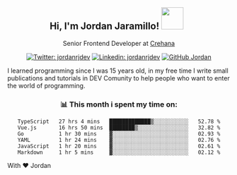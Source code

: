<div align="center">
<h2 style="margin-right:10px;">Hi, I'm Jordan Jaramillo! <img src="https://media.giphy.com/media/Wj7lNjMNDxSmc/source.gif" width="50" > </h2>

<p>Senior Frontend Developer at <a href="https://www.crehana.com/">Crehana</a></p>

[![Twitter: jordanrjdev](https://img.shields.io/twitter/follow/jordanrjdev?style=social)](https://twitter.com/jordanrjdev)
[![Linkedin: jordanrjdev](https://img.shields.io/badge/-jordanrjdev-blue?style=flat-square&logo=Linkedin&logoColor=white&link=https://www.linkedin.com/in/jordanrjdev/)](https://www.linkedin.com/in/jordanrjdev/)
[![GitHub Jordan](https://img.shields.io/github/followers/jnadroj?label=follow&style=social)](https://github.com/jnadroj)

</div>
I learned programming since I was 15 years old, in my free time I write small publications and tutorials in DEV Comunity to help people who want to enter the world of programming.

<div align="center">

### 📊 **This month i spent my time on:**

<!--START_SECTION:waka-->

```text
TypeScript   27 hrs 4 mins   █████████████▒░░░░░░░░░░░   52.78 %
Vue.js       16 hrs 50 mins  ████████▒░░░░░░░░░░░░░░░░   32.82 %
Go           1 hr 30 mins    ▓░░░░░░░░░░░░░░░░░░░░░░░░   02.93 %
YAML         1 hr 24 mins    ▓░░░░░░░░░░░░░░░░░░░░░░░░   02.76 %
JavaScript   1 hr 20 mins    ▓░░░░░░░░░░░░░░░░░░░░░░░░   02.61 %
Markdown     1 hr 5 mins     ▓░░░░░░░░░░░░░░░░░░░░░░░░   02.12 %
```

<!--END_SECTION:waka-->

</div>

With ❤️ Jordan
